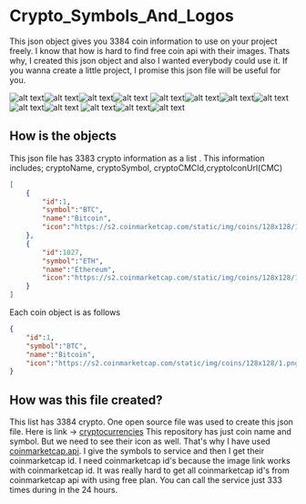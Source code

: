 # Crypto_Symbols_And_Logos

This json object gives you 3384 coin information to use on your project freely. I know that how is hard to find free coin api with their images. Thats why, I created this json object and also I wanted everybody could use it. If you wanna create a little project, I promise this json file will be useful for you.

![alt text](https://s2.coinmarketcap.com/static/img/coins/128x128/1.png)![alt text](https://s2.coinmarketcap.com/static/img/coins/128x128/1027.png)![alt text](https://s2.coinmarketcap.com/static/img/coins/128x128/825.png)![alt text](https://s2.coinmarketcap.com/static/img/coins/128x128/1839.png)
![alt text](https://s2.coinmarketcap.com/static/img/coins/128x128/3408.png)![alt text](https://s2.coinmarketcap.com/static/img/coins/128x128/4687.png)![alt text](https://s2.coinmarketcap.com/static/img/coins/128x128/52.png)![alt text](https://s2.coinmarketcap.com/static/img/coins/128x128/74.png)
![alt text](https://s2.coinmarketcap.com/static/img/coins/128x128/6636.png)![alt text](https://s2.coinmarketcap.com/static/img/coins/128x128/4943.png)
![alt text](https://s2.coinmarketcap.com/static/img/coins/128x128/2.png)![alt text](https://s2.coinmarketcap.com/static/img/coins/128x128/5994.png)![alt text](https://s2.coinmarketcap.com/static/img/coins/128x128/1958.png)

## How is the objects

This json file has 3383 crypto information as a list . This information includes; cryptoName, cryptoSymbol, cryptoCMCId,cryptoIconUrl(CMC)

```json
[
	{ 
		"id":1, 
		"symbol":"BTC", 
		"name":"Bitcoin", 
		"icon":"https://s2.coinmarketcap.com/static/img/coins/128x128/1.png" 
	},
	{
		"id":1027,
		"symbol":"ETH",
		"name":"Ethereum",
		"icon":"https://s2.coinmarketcap.com/static/img/coins/128x128/1027.png"
	}
]
```

Each coin object is as follows

```json
{ 
	"id":1, 
	"symbol":"BTC", 
	"name":"Bitcoin", 
	"icon":"https://s2.coinmarketcap.com/static/img/coins/128x128/1.png" 
}
```

## How was this file created?

This list has 3384 crypto. One open source file was used to create this json file.
Here is link -> [cryptocurrencies](https://github.com/crypti/cryptocurrencies)
This repository has just coin name and symbol. But we need to see their icon as well. That's why I have used [coinmarketcap.api](https://coinmarketcap.com/api/). I give the symbols to service and then I get their coinmarketcap id. I need coinmarketcap id's because the image link works with coinmarketcap id. It was really hard to get all coinmarketcap id's from coinmarketcap api with using free plan. You can call the service just 333 times during in the 24 hours.
